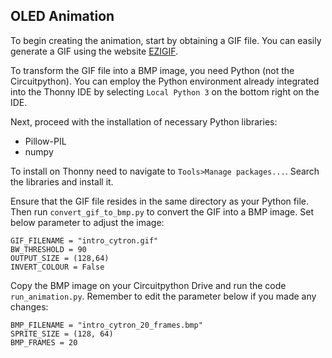 ## OLED Animation  
To begin creating the animation, start by obtaining a GIF file. You can easily generate a GIF using the website [EZIGIF](https://ezgif.com/maker).  

To transform the GIF file into a BMP image, you need Python (not the Circuitpython). You can employ the Python environment already integrated into the Thonny IDE by selecting ``Local Python 3`` on the bottom right on the IDE.

Next, proceed with the installation of necessary Python libraries:  
- Pillow-PIL
- numpy

To install on Thonny need to navigate to ``Tools>Manage packages...``. Search the libraries and install it.

Ensure that the GIF file resides in the same directory as your Python file. Then run ``convert_gif_to_bmp.py`` to convert the GIF into a BMP image.
Set below parameter to adjust the image:
```
GIF_FILENAME = "intro_cytron.gif"
BW_THRESHOLD = 90
OUTPUT_SIZE = (128,64)
INVERT_COLOUR = False
```

Copy the BMP image on your Circuitpython Drive and run the code ``run_animation.py``. Remember to edit the parameter below if you made any changes:  
```
BMP_FILENAME = "intro_cytron_20_frames.bmp"
SPRITE_SIZE = (128, 64)
BMP_FRAMES = 20
```
